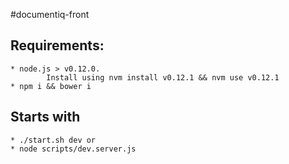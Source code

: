 #documentiq-front

## Requirements:
	* node.js > v0.12.0.
			Install using nvm install v0.12.1 && nvm use v0.12.1
	* npm i && bower i

## Starts with
	* ./start.sh dev or
	* node scripts/dev.server.js
